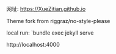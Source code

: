 网址: https://XueZitian.github.io

Theme fork from riggraz/no-style-please

local run:
  `bundle exec jekyll serve

http://localhost:4000
